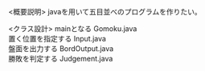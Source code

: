 <概要説明>
javaを用いて五目並べのプログラムを作りたい。

<クラス設計> 
mainとなる Gomoku.java  
置く位置を指定する Input.java  
盤面を出力する BordOutput.java  
勝敗を判定する Judgement.java  